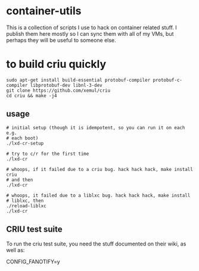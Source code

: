 # container-utils

This is a collection of scripts I use to hack on container related stuff. I
publish them here mostly so I can sync them with all of my VMs, but perhaps
they will be useful to someone else.

# to build criu quickly

    sudo apt-get install build-essential protobuf-compiler protobuf-c-compiler libprotobuf-dev libnl-3-dev
    git clone https://github.com/xemul/criu
    cd criu && make -j4

## usage

    # initial setup (though it is idempotent, so you can run it on each e.g.
    # each boot)
    ./lxd-cr-setup

    # try to c/r for the first time
    ./lxd-cr

    # whoops, if it failed due to a criu bug. hack hack hack, make install criu
    # and then
    ./lxd-cr

    # whoops, it failed due to a liblxc bug. hack hack hack, make install
    # liblxc, then
    ./reload-liblxc
    ./lxd-cr

## CRIU test suite

To run the criu test suite, you need the stuff documented on their wiki, as
well as:

CONFIG_FANOTIFY=y
